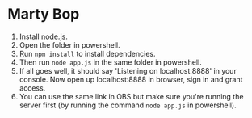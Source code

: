 # Marty Bop

1. Install [node.js](https://nodejs.org/en). 
2. Open the folder in powershell.
3. Run `npm install` to install dependencies.
4. Then run `node app.js` in the same folder in powershell.
5. If all goes well, it should say 'Listening on localhost:8888' in your console. Now open up localhost:8888 in browser, sign in and grant access.
6. You can use the same link in OBS but make sure you're running the server first (by running the command `node app.js` in powershell).